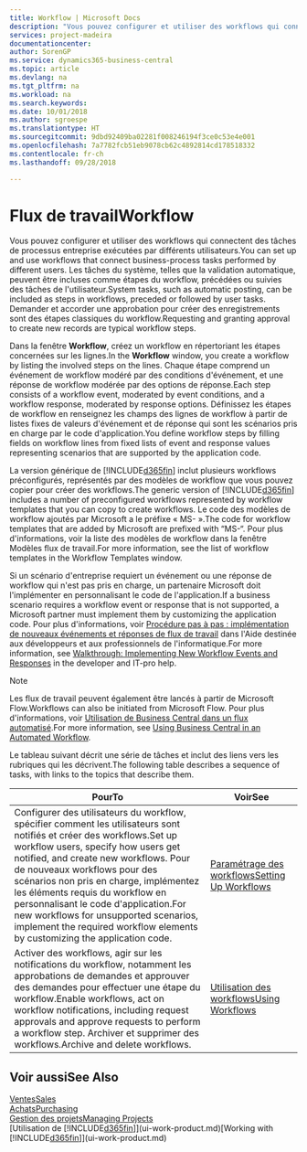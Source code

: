 ```yaml
---
title: Workflow | Microsoft Docs
description: "Vous pouvez configurer et utiliser des workflows qui connectent des tâches de processus entreprise exécutées par différents utilisateurs. Les tâches du système, telles que la validation automatique, peuvent être incluses comme étapes du workflow, précédées ou suivies des tâches de l'utilisateur. Demander et accorder une approbation pour créer des enregistrements sont des étapes classiques du workflow."
services: project-madeira
documentationcenter: 
author: SorenGP
ms.service: dynamics365-business-central
ms.topic: article
ms.devlang: na
ms.tgt_pltfrm: na
ms.workload: na
ms.search.keywords: 
ms.date: 10/01/2018
ms.author: sgroespe
ms.translationtype: HT
ms.sourcegitcommit: 9dbd92409ba02281f008246194f3ce0c53e4e001
ms.openlocfilehash: 7a7782fcb51eb9078cb62c4892814cd178518332
ms.contentlocale: fr-ch
ms.lasthandoff: 09/28/2018

---
```

# <a name="workflow"></a><span data-ttu-id="40a7f-105">Flux de travail</span><span class="sxs-lookup"><span data-stu-id="40a7f-105">Workflow</span></span>
<span data-ttu-id="40a7f-106">Vous pouvez configurer et utiliser des workflows qui connectent des tâches de processus entreprise exécutées par différents utilisateurs.</span><span class="sxs-lookup"><span data-stu-id="40a7f-106">You can set up and use workflows that connect business-process tasks performed by different users.</span></span> <span data-ttu-id="40a7f-107">Les tâches du système, telles que la validation automatique, peuvent être incluses comme étapes du workflow, précédées ou suivies des tâches de l'utilisateur.</span><span class="sxs-lookup"><span data-stu-id="40a7f-107">System tasks, such as automatic posting, can be included as steps in workflows, preceded or followed by user tasks.</span></span> <span data-ttu-id="40a7f-108">Demander et accorder une approbation pour créer des enregistrements sont des étapes classiques du workflow.</span><span class="sxs-lookup"><span data-stu-id="40a7f-108">Requesting and granting approval to create new records are typical workflow steps.</span></span>  

 <span data-ttu-id="40a7f-109">Dans la fenêtre **Workflow**, créez un workflow en répertoriant les étapes concernées sur les lignes.</span><span class="sxs-lookup"><span data-stu-id="40a7f-109">In the **Workflow** window, you create a workflow by listing the involved steps on the lines.</span></span> <span data-ttu-id="40a7f-110">Chaque étape comprend un événement de workflow modéré par des conditions d'événement, et une réponse de workflow modérée par des options de réponse.</span><span class="sxs-lookup"><span data-stu-id="40a7f-110">Each step consists of a workflow event, moderated by event conditions, and a workflow response, moderated by response options.</span></span> <span data-ttu-id="40a7f-111">Définissez les étapes de workflow en renseignez les champs des lignes de workflow à partir de listes fixes de valeurs d'événement et de réponse qui sont les scénarios pris en charge par le code d'application.</span><span class="sxs-lookup"><span data-stu-id="40a7f-111">You define workflow steps by filling fields on workflow lines from fixed lists of event and response values representing scenarios that are supported by the application code.</span></span>  

 <span data-ttu-id="40a7f-112">La version générique de [!INCLUDE[d365fin](includes/d365fin_md.md)] inclut plusieurs workflows préconfigurés, représentés par des modèles de workflow que vous pouvez copier pour créer des workflows.</span><span class="sxs-lookup"><span data-stu-id="40a7f-112">The generic version of [!INCLUDE[d365fin](includes/d365fin_md.md)] includes a number of preconfigured workflows represented by workflow templates that you can copy to create workflows.</span></span> <span data-ttu-id="40a7f-113">Le code des modèles de workflow ajoutés par Microsoft a le préfixe « MS- ».</span><span class="sxs-lookup"><span data-stu-id="40a7f-113">The code for workflow templates that are added by Microsoft are prefixed with “MS-“.</span></span> <span data-ttu-id="40a7f-114">Pour plus d'informations, voir la liste des modèles de workflow dans la fenêtre Modèles flux de travail.</span><span class="sxs-lookup"><span data-stu-id="40a7f-114">For more information, see the list of workflow templates in the Workflow Templates window.</span></span>  

 <span data-ttu-id="40a7f-115">Si un scénario d'entreprise requiert un événement ou une réponse de workflow qui n'est pas pris en charge, un partenaire Microsoft doit l'implémenter en personnalisant le code de l'application.</span><span class="sxs-lookup"><span data-stu-id="40a7f-115">If a business scenario requires a workflow event or response that is not supported, a Microsoft partner must implement them by customizing the application code.</span></span> <span data-ttu-id="40a7f-116">Pour plus d'informations, voir [Procédure pas à pas : implémentation de nouveaux événements et réponses de flux de travail](/dynamics-nav/Walkthrough--Implementing-New-Workflow-Events-and-Responses) dans l'Aide destinée aux développeurs et aux professionnels de l'informatique.</span><span class="sxs-lookup"><span data-stu-id="40a7f-116">For more information, see [Walkthrough: Implementing New Workflow Events and Responses](/dynamics-nav/Walkthrough--Implementing-New-Workflow-Events-and-Responses) in the developer and IT-pro help.</span></span>

> [!NOTE]  
> <span data-ttu-id="40a7f-117">Les flux de travail peuvent également être lancés à partir de Microsoft Flow.</span><span class="sxs-lookup"><span data-stu-id="40a7f-117">Workflows can also be initiated from Microsoft Flow.</span></span> <span data-ttu-id="40a7f-118">Pour plus d'informations, voir [Utilisation de Business Central dans un flux automatisé](across-how-use-financials-data-source-flow.md).</span><span class="sxs-lookup"><span data-stu-id="40a7f-118">For more information, see [Using Business Central in an Automated Workflow](across-how-use-financials-data-source-flow.md).</span></span>  

 <span data-ttu-id="40a7f-119">Le tableau suivant décrit une série de tâches et inclut des liens vers les rubriques qui les décrivent.</span><span class="sxs-lookup"><span data-stu-id="40a7f-119">The following table describes a sequence of tasks, with links to the topics that describe them.</span></span>  

|<span data-ttu-id="40a7f-120">**Pour**</span><span class="sxs-lookup"><span data-stu-id="40a7f-120">**To**</span></span>|<span data-ttu-id="40a7f-121">**Voir**</span><span class="sxs-lookup"><span data-stu-id="40a7f-121">**See**</span></span>|  
|------------|-------------|  
|<span data-ttu-id="40a7f-122">Configurer des utilisateurs du workflow, spécifier comment les utilisateurs sont notifiés et créer des workflows.</span><span class="sxs-lookup"><span data-stu-id="40a7f-122">Set up workflow users, specify how users get notified, and create new workflows.</span></span> <span data-ttu-id="40a7f-123">Pour de nouveaux workflows pour des scénarios non pris en charge, implémentez les éléments requis du workflow en personnalisant le code d'application.</span><span class="sxs-lookup"><span data-stu-id="40a7f-123">For new workflows for unsupported scenarios, implement the required workflow elements by customizing the application code.</span></span>|[<span data-ttu-id="40a7f-124">Paramétrage des workflows</span><span class="sxs-lookup"><span data-stu-id="40a7f-124">Setting Up Workflows</span></span>](across-set-up-workflows.md)|  
|<span data-ttu-id="40a7f-125">Activer des workflows, agir sur les notifications du workflow, notamment les approbations de demandes et approuver des demandes pour effectuer une étape du workflow.</span><span class="sxs-lookup"><span data-stu-id="40a7f-125">Enable workflows, act on workflow notifications, including request approvals and approve requests to perform a workflow step.</span></span> <span data-ttu-id="40a7f-126">Archiver et supprimer des workflows.</span><span class="sxs-lookup"><span data-stu-id="40a7f-126">Archive and delete workflows.</span></span>|[<span data-ttu-id="40a7f-127">Utilisation des workflows</span><span class="sxs-lookup"><span data-stu-id="40a7f-127">Using Workflows</span></span>](across-use-workflows.md)|  

## <a name="see-also"></a><span data-ttu-id="40a7f-128">Voir aussi</span><span class="sxs-lookup"><span data-stu-id="40a7f-128">See Also</span></span>  
[<span data-ttu-id="40a7f-129">Ventes</span><span class="sxs-lookup"><span data-stu-id="40a7f-129">Sales</span></span>](sales-manage-sales.md)  
[<span data-ttu-id="40a7f-130">Achats</span><span class="sxs-lookup"><span data-stu-id="40a7f-130">Purchasing</span></span>](purchasing-manage-purchasing.md)  
[<span data-ttu-id="40a7f-131">Gestion des projets</span><span class="sxs-lookup"><span data-stu-id="40a7f-131">Managing Projects</span></span>](projects-manage-projects.md)  
<span data-ttu-id="40a7f-132">[Utilisation de [!INCLUDE[d365fin](includes/d365fin_md.md)]](ui-work-product.md)</span><span class="sxs-lookup"><span data-stu-id="40a7f-132">[Working with [!INCLUDE[d365fin](includes/d365fin_md.md)]](ui-work-product.md)</span></span>

